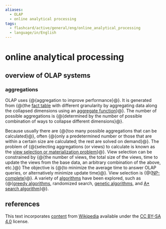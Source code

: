 ```yaml
---
aliases:
  - OLAP
  - online analytical processing
tags:
  - flashcard/active/general/eng/online_analytical_processing
  - language/in/English
---
```


# online analytical processing

## overview of OLAP systems

### aggregations

OLAP uses {@{aggregation to improve performance}@}. It is generated from {@{the [fact table](fact%20tablee.md) with different granularity by aggregating data along the collapsed dimensions using an [aggregate function](aggregate%20function.md)}@}. The number of possible aggregations is {@{determined by the number of possible combination of ways to collapse different dimensions}@}. <!--SR:!2028-09-19,1208,350!2026-06-21,503,270!2026-05-12,520,310-->

Because usually there are {@{too many possible aggregations that can be calculated}@}, often {@{only a predetermined number or those that are within a certain size are calculated; the rest are solved on demand}@}. The problem of {@{selecting aggregations (or views) to calculate is known as the [view selection or materialization problem](materialized%20view.md#algorithms)}@}. View selection can be constrained by {@{the number of views, the total size of the views, time to update the views from the base data, an arbitrary combination of the above, etc.}@} The objective is {@{to minimize the average time to answer OLAP queries, or alternatively minimize update time}@}. View selection is {@{[NP-complete](NP-completeness.md)}@}. A variety of [algorithms](materialized%20view.md#algorithms) have been explored, such as {@{[greedy algorithms](greedy%20algorithm.md), randomized search, [genetic algorithms](genetic%20algorithm.md), and [A* search algorithm](A*%20search%20algorithm.md)}@}. <!--SR:!2026-03-21,446,310!2026-05-24,530,310!2026-11-08,615,310!2025-06-30,281,310!2028-08-03,1174,350!2027-12-17,962,330!2028-06-20,1087,310-->

## references

This text incorporates [content](https://en.wikipedia.org/wiki/online_analytical_processing) from [Wikipedia](Wikipedia.md) available under the [CC BY-SA 4.0](https://creativecommons.org/licenses/by-sa/4.0/) license.
